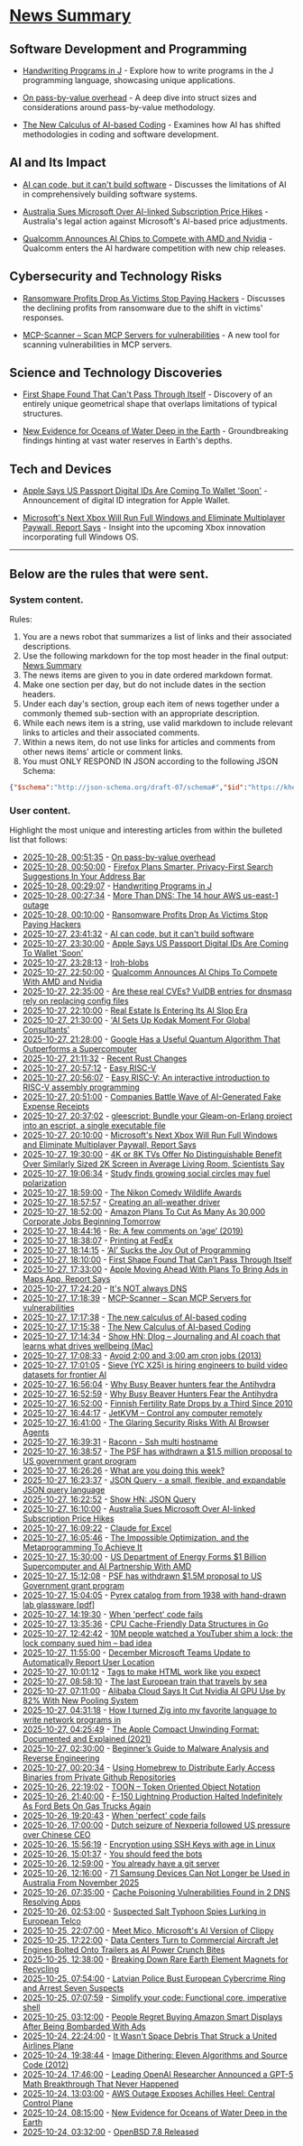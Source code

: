 # [News Summary](https://kherrick.github.io/news-summary/)

## Software Development and Programming

* [Handwriting Programs in J](https://www.hillelwayne.com/handwriting-j/) - Explore how to write programs in the J programming language, showcasing unique applications.

* [On pass-by-value overhead](https://owen.cafe/posts/struct-sizes/) - A deep dive into struct sizes and considerations around pass-by-value methodology.

* [The New Calculus of AI-based Coding](https://blog.joemag.dev/2025/10/the-new-calculus-of-ai-based-coding.html) - Examines how AI has shifted methodologies in coding and software development.

## AI and Its Impact

* [AI can code, but it can't build software](https://bytesauna.com/post/coding-vs-software-engineering) - Discusses the limitations of AI in comprehensively building software systems.

* [Australia Sues Microsoft Over AI-linked Subscription Price Hikes](https://yro.slashdot.org/story/25/10/27/1540239/australia-sues-microsoft-over-ai-linked-subscription-price-hikes?utm_source=rss1.0mainlinkanon&utm_medium=feed) - Australia's legal action against Microsoft's AI-based price adjustments.

* [Qualcomm Announces AI Chips to Compete with AMD and Nvidia](https://hardware.slashdot.org/story/25/10/27/2030204/qualcomm-announces-ai-chips-to-compete-with-amd-and-nvidia?utm_source=rss1.0mainlinkanon&utm_medium=feed) - Qualcomm enters the AI hardware competition with new chip releases.

## Cybersecurity and Technology Risks

* [Ransomware Profits Drop As Victims Stop Paying Hackers](https://it.slashdot.org/story/25/10/27/2044254/ransomware-profits-drop-as-victims-stop-paying-hackers?utm_source=rss1.0mainlinkanon&utm_medium=feed) - Discusses the declining profits from ransomware due to the shift in victims' responses.

* [MCP-Scanner – Scan MCP Servers for vulnerabilities](https://github.com/cisco-ai-defense/mcp-scanner) - A new tool for scanning vulnerabilities in MCP servers.

## Science and Technology Discoveries

* [First Shape Found That Can't Pass Through Itself](https://science.slashdot.org/story/25/10/27/1749229/first-shape-found-that-cant-pass-through-itself?utm_source=rss1.0mainlinkanon&utm_medium=feed) - Discovery of an entirely unique geometrical shape that overlaps limitations of typical structures.

* [New Evidence for Oceans of Water Deep in the Earth](https://soylentnews.org/article.pl?sid=25/10/23/0943213&from=rss) - Groundbreaking findings hinting at vast water reserves in Earth's depths.

## Tech and Devices

* [Apple Says US Passport Digital IDs Are Coming To Wallet 'Soon'](https://apple.slashdot.org/story/25/10/27/2035221/apple-says-us-passport-digital-ids-are-coming-to-wallet-soon?utm_source=rss1.0mainlinkanon&utm_medium=feed) - Announcement of digital ID integration for Apple Wallet.

* [Microsoft's Next Xbox Will Run Full Windows and Eliminate Multiplayer Paywall, Report Says](https://games.slashdot.org/story/25/10/27/1824246/microsofts-next-xbox-will-run-full-windows-and-eliminate-multiplayer-paywall-report-says?utm_source=rss1.0mainlinkanon&utm_medium=feed) - Insight into the upcoming Xbox innovation incorporating full Windows OS.

---

## Below are the rules that were sent.

### System content.

Rules:

1. You are a news robot that summarizes a list of links and their associated descriptions.
2. Use the following markdown for the top most header in the final output: [News Summary](https://kherrick.github.io/news-summary/)
3. The news items are given to you in date ordered markdown format.
4. Make one section per day, but do not include dates in the section headers.
5. Under each day's section, group each item of news together under a commonly themed sub-section with an appropriate description.
6. While each news item is a string, use valid markdown to include relevant links to articles and their associated comments.
7. Within a news item, do not use links for articles and comments from other news items' article or comment links.
8. You must ONLY RESPOND IN JSON according to the following JSON Schema:

```json
{"$schema":"http://json-schema.org/draft-07/schema#","$id":"https://kherrick.github.io/news-summary/news-summary-schema.json","type":"object","properties":{"heading":{"type":"string"},"sections":{"type":"array","items":{"type":"object","properties":{"title":{"type":"string"},"newsItems":{"type":"array","items":{"type":"string"},"minItems":1}},"required":["title","newsItems"]},"minItems":1}},"required":["heading","sections"]}
```

### User content.

Highlight the most unique and interesting articles from within the bulleted list that follows:

* [2025-10-28, 00:51:35](https://lobste.rs/s/mfxxce/on_pass_by_value_overhead) - [On pass-by-value overhead](https://owen.cafe/posts/struct-sizes/)
* [2025-10-28, 00:50:00](https://news.slashdot.org/story/25/10/27/236208/firefox-plans-smarter-privacy-first-search-suggestions-in-your-address-bar?utm_source=rss1.0mainlinkanon&amp;utm_medium=feed) - [Firefox Plans Smarter, Privacy-First Search Suggestions In Your Address Bar](https://news.slashdot.org/story/25/10/27/236208/firefox-plans-smarter-privacy-first-search-suggestions-in-your-address-bar?utm_source=rss1.0mainlinkanon&amp;utm_medium=feed)
* [2025-10-28, 00:29:07](https://lobste.rs/s/tirkfe/handwriting_programs_j) - [Handwriting Programs in J](https://www.hillelwayne.com/handwriting-j/)
* [2025-10-28, 00:27:34](https://lobste.rs/s/gti2pe/more_than_dns_14_hour_aws_us_east_1_outage) - [More Than DNS: The 14 hour AWS us-east-1 outage](https://thundergolfer.com/blog/aws-us-east-1-outage-oct20)
* [2025-10-28, 00:10:00](https://it.slashdot.org/story/25/10/27/2044254/ransomware-profits-drop-as-victims-stop-paying-hackers?utm_source=rss1.0mainlinkanon&amp;utm_medium=feed) - [Ransomware Profits Drop As Victims Stop Paying Hackers](https://it.slashdot.org/story/25/10/27/2044254/ransomware-profits-drop-as-victims-stop-paying-hackers?utm_source=rss1.0mainlinkanon&amp;utm_medium=feed)
* [2025-10-27, 23:41:32](https://news.ycombinator.com/item?id=45727664) - [AI can code, but it can&apos;t build software](https://bytesauna.com/post/coding-vs-software-engineering)
* [2025-10-27, 23:30:00](https://apple.slashdot.org/story/25/10/27/2035221/apple-says-us-passport-digital-ids-are-coming-to-wallet-soon?utm_source=rss1.0mainlinkanon&amp;utm_medium=feed) - [Apple Says US Passport Digital IDs Are Coming To Wallet &apos;Soon&apos;](https://apple.slashdot.org/story/25/10/27/2035221/apple-says-us-passport-digital-ids-are-coming-to-wallet-soon?utm_source=rss1.0mainlinkanon&amp;utm_medium=feed)
* [2025-10-27, 23:28:13](https://news.ycombinator.com/item?id=45727557) - [Iroh-blobs](https://www.iroh.computer/blog/iroh-blobs-0-95-new-features)
* [2025-10-27, 22:50:00](https://hardware.slashdot.org/story/25/10/27/2030204/qualcomm-announces-ai-chips-to-compete-with-amd-and-nvidia?utm_source=rss1.0mainlinkanon&amp;utm_medium=feed) - [Qualcomm Announces AI Chips To Compete With AMD and Nvidia](https://hardware.slashdot.org/story/25/10/27/2030204/qualcomm-announces-ai-chips-to-compete-with-amd-and-nvidia?utm_source=rss1.0mainlinkanon&amp;utm_medium=feed)
* [2025-10-27, 22:35:00](https://news.ycombinator.com/item?id=45727137) - [Are these real CVEs? VulDB entries for dnsmasq rely on replacing config files](https://seclists.org/oss-sec/2025/q4/79)
* [2025-10-27, 22:10:00](https://slashdot.org/story/25/10/27/2026202/real-estate-is-entering-its-ai-slop-era?utm_source=rss1.0mainlinkanon&amp;utm_medium=feed) - [Real Estate Is Entering Its AI Slop Era](https://slashdot.org/story/25/10/27/2026202/real-estate-is-entering-its-ai-slop-era?utm_source=rss1.0mainlinkanon&amp;utm_medium=feed)
* [2025-10-27, 21:30:00](https://slashdot.org/story/25/10/27/181215/ai-sets-up-kodak-moment-for-global-consultants?utm_source=rss1.0mainlinkanon&amp;utm_medium=feed) - [&apos;AI Sets Up Kodak Moment For Global Consultants&apos;](https://slashdot.org/story/25/10/27/181215/ai-sets-up-kodak-moment-for-global-consultants?utm_source=rss1.0mainlinkanon&amp;utm_medium=feed)
* [2025-10-27, 21:28:00](https://soylentnews.org/article.pl?sid=25/10/26/0953209&amp;from=rss) - [Google Has a Useful Quantum Algorithm That Outperforms a Supercomputer](https://soylentnews.org/article.pl?sid=25/10/26/0953209&amp;from=rss)
* [2025-10-27, 21:11:32](https://lobste.rs/s/wcjiql/recent_rust_changes) - [Recent Rust Changes](https://www.ncameron.org/blog/recent-rust-changes/)
* [2025-10-27, 20:57:12](https://news.ycombinator.com/item?id=45726192) - [Easy RISC-V](https://dramforever.github.io/easyriscv/)
* [2025-10-27, 20:56:07](https://lobste.rs/s/ezbkgj/easy_risc_v_interactive_introduction) - [Easy RISC-V: An interactive introduction to RISC-V assembly programming](https://dramforever.github.io/easyriscv/)
* [2025-10-27, 20:51:00](https://slashdot.org/story/25/10/27/1829258/companies-battle-wave-of-ai-generated-fake-expense-receipts?utm_source=rss1.0mainlinkanon&amp;utm_medium=feed) - [Companies Battle Wave of AI-Generated Fake Expense Receipts](https://slashdot.org/story/25/10/27/1829258/companies-battle-wave-of-ai-generated-fake-expense-receipts?utm_source=rss1.0mainlinkanon&amp;utm_medium=feed)
* [2025-10-27, 20:37:02](https://lobste.rs/s/doiett/gleescript_bundle_your_gleam_on_erlang) - [gleescript:  Bundle your Gleam-on-Erlang project into an escript, a single executable file](https://github.com/lpil/gleescript)
* [2025-10-27, 20:10:00](https://games.slashdot.org/story/25/10/27/1824246/microsofts-next-xbox-will-run-full-windows-and-eliminate-multiplayer-paywall-report-says?utm_source=rss1.0mainlinkanon&amp;utm_medium=feed) - [Microsoft&apos;s Next Xbox Will Run Full Windows and Eliminate Multiplayer Paywall, Report Says](https://games.slashdot.org/story/25/10/27/1824246/microsofts-next-xbox-will-run-full-windows-and-eliminate-multiplayer-paywall-report-says?utm_source=rss1.0mainlinkanon&amp;utm_medium=feed)
* [2025-10-27, 19:30:00](https://entertainment.slashdot.org/story/25/10/27/1821210/4k-or-8k-tvs-offer-no-distinguishable-benefit-over-similarly-sized-2k-screen-in-average-living-room-scientists-say?utm_source=rss1.0mainlinkanon&amp;utm_medium=feed) - [4K or 8K TVs Offer No Distinguishable Benefit Over Similarly Sized 2K Screen in Average Living Room, Scientists Say](https://entertainment.slashdot.org/story/25/10/27/1821210/4k-or-8k-tvs-offer-no-distinguishable-benefit-over-similarly-sized-2k-screen-in-average-living-room-scientists-say?utm_source=rss1.0mainlinkanon&amp;utm_medium=feed)
* [2025-10-27, 19:06:34](https://news.ycombinator.com/item?id=45725009) - [Study finds growing social circles may fuel polarization](https://phys.org/news/2025-10-friends-division-social-circles-fuel.html)
* [2025-10-27, 18:59:00](https://soylentnews.org/article.pl?sid=25/10/26/0946227&amp;from=rss) - [The Nikon Comedy Wildlife Awards](https://soylentnews.org/article.pl?sid=25/10/26/0946227&amp;from=rss)
* [2025-10-27, 18:57:57](https://news.ycombinator.com/item?id=45724913) - [Creating an all-weather driver](https://waymo.com/blog/2025/10/creating-an-all-weather-driver)
* [2025-10-27, 18:52:00](https://slashdot.org/story/25/10/27/1852239/amazon-plans-to-cut-as-many-as-30000-corporate-jobs-beginning-tomorrow?utm_source=rss1.0mainlinkanon&amp;utm_medium=feed) - [Amazon Plans To Cut As Many As 30,000 Corporate Jobs Beginning Tomorrow](https://slashdot.org/story/25/10/27/1852239/amazon-plans-to-cut-as-many-as-30000-corporate-jobs-beginning-tomorrow?utm_source=rss1.0mainlinkanon&amp;utm_medium=feed)
* [2025-10-27, 18:44:16](https://lobste.rs/s/zdnyte/re_few_comments_on_age_2019) - [Re: A few comments on ‘age’ (2019)](https://groups.google.com/g/age-dev/c/r-gwwcN3L-0/m/EhEvUbG5AwAJ)
* [2025-10-27, 18:38:07](https://lobste.rs/s/pjoeje/printing_at_fedex) - [Printing at FedEx](https://v7.robweychert.com/blog/2025/10/printing-at-fedex/)
* [2025-10-27, 18:14:15](https://lobste.rs/s/meya61/ai_sucks_joy_out_programming) - [‘AI’ Sucks the Joy Out of Programming](https://alexn.org/blog/2025/10/27/ai-sucks-the-joy-out-of-programming/)
* [2025-10-27, 18:10:00](https://science.slashdot.org/story/25/10/27/1749229/first-shape-found-that-cant-pass-through-itself?utm_source=rss1.0mainlinkanon&amp;utm_medium=feed) - [First Shape Found That Can&apos;t Pass Through Itself](https://science.slashdot.org/story/25/10/27/1749229/first-shape-found-that-cant-pass-through-itself?utm_source=rss1.0mainlinkanon&amp;utm_medium=feed)
* [2025-10-27, 17:33:00](https://apple.slashdot.org/story/25/10/27/1743217/apple-moving-ahead-with-plans-to-bring-ads-in-maps-app-report-says?utm_source=rss1.0mainlinkanon&amp;utm_medium=feed) - [Apple Moving Ahead With Plans To Bring Ads in Maps App, Report Says](https://apple.slashdot.org/story/25/10/27/1743217/apple-moving-ahead-with-plans-to-bring-ads-in-maps-app-report-says?utm_source=rss1.0mainlinkanon&amp;utm_medium=feed)
* [2025-10-27, 17:24:20](https://lobste.rs/s/8k34h8/it_s_not_always_dns) - [It&apos;s NOT always DNS](https://notes.pault.ag/its-not-always-dns/)
* [2025-10-27, 17:18:39](https://news.ycombinator.com/item?id=45723699) - [MCP-Scanner – Scan MCP Servers for vulnerabilities](https://github.com/cisco-ai-defense/mcp-scanner)
* [2025-10-27, 17:17:38](https://news.ycombinator.com/item?id=45723686) - [The new calculus of AI-based coding](https://blog.joemag.dev/2025/10/the-new-calculus-of-ai-based-coding.html)
* [2025-10-27, 17:15:38](https://lobste.rs/s/5epuv6/new_calculus_ai_based_coding) - [The New Calculus of AI-based Coding](https://blog.joemag.dev/2025/10/the-new-calculus-of-ai-based-coding.html)
* [2025-10-27, 17:14:34](https://news.ycombinator.com/item?id=45723646) - [Show HN: Dlog – Journaling and AI coach that learns what drives wellbeing (Mac)](https://dlog.pro/)
* [2025-10-27, 17:08:33](https://news.ycombinator.com/item?id=45723554) - [Avoid 2:00 and 3:00 am cron jobs (2013)](https://www.endpointdev.com/blog/2013/04/avoid-200-and-300-am-cron-jobs/)
* [2025-10-27, 17:01:05](https://news.ycombinator.com/item?id=45723426) - [Sieve (YC X25) is hiring engineers to build video datasets for frontier AI](https://www.sievedata.com/)
* [2025-10-27, 16:56:04](https://news.ycombinator.com/item?id=45723359) - [Why Busy Beaver hunters fear the Antihydra](https://benbrubaker.com/why-busy-beaver-hunters-fear-the-antihydra/)
* [2025-10-27, 16:52:59](https://lobste.rs/s/kdqpcq/why_busy_beaver_hunters_fear_antihydra) - [Why Busy Beaver Hunters Fear the Antihydra](https://benbrubaker.com/why-busy-beaver-hunters-fear-the-antihydra/)
* [2025-10-27, 16:52:00](https://news.slashdot.org/story/25/10/27/1653231/finnish-fertility-rate-drops-by-a-third-since-2010?utm_source=rss1.0mainlinkanon&amp;utm_medium=feed) - [Finnish Fertility Rate Drops by a Third Since 2010](https://news.slashdot.org/story/25/10/27/1653231/finnish-fertility-rate-drops-by-a-third-since-2010?utm_source=rss1.0mainlinkanon&amp;utm_medium=feed)
* [2025-10-27, 16:44:17](https://news.ycombinator.com/item?id=45723159) - [JetKVM – Control any computer remotely](https://jetkvm.com/)
* [2025-10-27, 16:41:00](https://soylentnews.org/article.pl?sid=25/10/26/0939214&amp;from=rss) - [The Glaring Security Risks With AI Browser Agents](https://soylentnews.org/article.pl?sid=25/10/26/0939214&amp;from=rss)
* [2025-10-27, 16:39:31](https://lobste.rs/s/xmkhec/raconn_ssh_multi_hostname) - [Raconn - Ssh multi hostname](https://blog.izissise.net/posts/raconn/)
* [2025-10-27, 16:38:57](https://lobste.rs/s/9l9wvp/psf_has_withdrawn_1_5_million_proposal_us) - [The PSF has withdrawn a $1.5 million proposal to US government grant program](https://pyfound.blogspot.com/2025/10/NSF-funding-statement.html)
* [2025-10-27, 16:26:26](https://lobste.rs/s/0ddyuj/what_are_you_doing_this_week) - [What are you doing this week?](https://lobste.rs/s/0ddyuj/what_are_you_doing_this_week)
* [2025-10-27, 16:23:37](https://lobste.rs/s/fmbibl/json_query_small_flexible_expandable) - [JSON Query - a small, flexible, and expandable JSON query language](https://jsonquerylang.org/)
* [2025-10-27, 16:22:52](https://news.ycombinator.com/item?id=45722826) - [Show HN: JSON Query](https://jsonquerylang.org/)
* [2025-10-27, 16:10:00](https://yro.slashdot.org/story/25/10/27/1540239/australia-sues-microsoft-over-ai-linked-subscription-price-hikes?utm_source=rss1.0mainlinkanon&amp;utm_medium=feed) - [Australia Sues Microsoft Over AI-linked Subscription Price Hikes](https://yro.slashdot.org/story/25/10/27/1540239/australia-sues-microsoft-over-ai-linked-subscription-price-hikes?utm_source=rss1.0mainlinkanon&amp;utm_medium=feed)
* [2025-10-27, 16:09:22](https://news.ycombinator.com/item?id=45722639) - [Claude for Excel](https://www.claude.com/claude-for-excel)
* [2025-10-27, 16:05:46](https://lobste.rs/s/v2xwx7/impossible_optimization) - [The Impossible Optimization, and the Metaprogramming To Achieve It](https://verdagon.dev/blog/impossible-optimization)
* [2025-10-27, 15:30:00](https://news.slashdot.org/story/25/10/27/1526208/us-department-of-energy-forms-1-billion-supercomputer-and-ai-partnership-with-amd?utm_source=rss1.0mainlinkanon&amp;utm_medium=feed) - [US Department of Energy Forms $1 Billion Supercomputer and AI Partnership With AMD](https://news.slashdot.org/story/25/10/27/1526208/us-department-of-energy-forms-1-billion-supercomputer-and-ai-partnership-with-amd?utm_source=rss1.0mainlinkanon&amp;utm_medium=feed)
* [2025-10-27, 15:12:08](https://news.ycombinator.com/item?id=45721904) - [PSF has withdrawn $1.5M proposal to US Government grant program](https://pyfound.blogspot.com/2025/10/NSF-funding-statement.html)
* [2025-10-27, 15:04:05](https://news.ycombinator.com/item?id=45721801) - [Pyrex catalog from from 1938 with hand-drawn lab glassware [pdf]](https://exhibitdb.cmog.org/opacimages/Images/Pyrex/Rakow_1000132877.pdf)
* [2025-10-27, 14:19:30](https://news.ycombinator.com/item?id=45721302) - [When &apos;perfect&apos; code fails](https://marma.dev/articles/2025/when-perfect-code-fails)
* [2025-10-27, 13:35:36](https://lobste.rs/s/5riaf4/cpu_cache_friendly_data_structures_go) - [CPU Cache-Friendly Data Structures in Go](https://skoredin.pro/blog/golang/cpu-cache-friendly-go)
* [2025-10-27, 12:42:42](https://news.ycombinator.com/item?id=45720376) - [10M people watched a YouTuber shim a lock; the lock company sued him – bad idea](https://arstechnica.com/tech-policy/2025/10/suing-a-popular-youtuber-who-shimmed-a-130-lock-what-could-possibly-go-wrong/)
* [2025-10-27, 11:55:00](https://soylentnews.org/article.pl?sid=25/10/26/0837220&amp;from=rss) - [December Microsoft Teams Update to Automatically Report User Location](https://soylentnews.org/article.pl?sid=25/10/26/0837220&amp;from=rss)
* [2025-10-27, 10:01:12](https://news.ycombinator.com/item?id=45719140) - [Tags to make HTML work like you expect](https://blog.jim-nielsen.com/2025/dont-forget-these-html-tags/)
* [2025-10-27, 08:58:10](https://news.ycombinator.com/item?id=45718711) - [The last European train that travels by sea](https://www.bbc.com/travel/article/20251024-the-last-european-train-that-travels-by-sea)
* [2025-10-27, 07:11:00](https://soylentnews.org/article.pl?sid=25/10/26/0117201&amp;from=rss) - [Alibaba Cloud Says It Cut Nvidia AI GPU Use by 82% With New Pooling System](https://soylentnews.org/article.pl?sid=25/10/26/0117201&amp;from=rss)
* [2025-10-27, 04:31:18](https://lobste.rs/s/tlflmb/how_i_turned_zig_into_my_favorite_language) - [How I turned Zig into my favorite language to write network programs in](https://lalinsky.com/2025/10/26/zio-async-io-for-zig.html)
* [2025-10-27, 04:25:49](https://lobste.rs/s/rshvwm/apple_compact_unwinding_format) - [The Apple Compact Unwinding Format: Documented and Explained (2021)](https://faultlore.com/blah/compact-unwinding/)
* [2025-10-27, 02:30:00](https://soylentnews.org/article.pl?sid=25/10/26/010215&amp;from=rss) - [Beginner’s Guide to Malware Analysis and Reverse Engineering](https://soylentnews.org/article.pl?sid=25/10/26/010215&amp;from=rss)
* [2025-10-27, 00:20:34](https://lobste.rs/s/ujuul6/using_homebrew_distribute_early_access) - [Using Homebrew to Distribute Early Access Binaries from Private Github Repositories](https://lgug2z.com/articles/using-homebrew-to-distribute-early-access-binaries-from-private-github-repositories/)
* [2025-10-26, 22:19:02](https://news.ycombinator.com/item?id=45715632) - [TOON – Token Oriented Object Notation](https://github.com/johannschopplich/toon)
* [2025-10-26, 21:40:00](https://soylentnews.org/article.pl?sid=25/10/26/0047211&amp;from=rss) - [F-150 Lightning Production Halted Indefinitely As Ford Bets On Gas Trucks Again](https://soylentnews.org/article.pl?sid=25/10/26/0047211&amp;from=rss)
* [2025-10-26, 19:20:43](https://lobste.rs/s/r38zli/when_perfect_code_fails) - [When &apos;perfect&apos; code fails](https://marma.dev/articles/2025/when-perfect-code-fails)
* [2025-10-26, 17:00:00](https://soylentnews.org/article.pl?sid=25/10/26/0037211&amp;from=rss) - [Dutch seizure of Nexperia followed US pressure over Chinese CEO](https://soylentnews.org/article.pl?sid=25/10/26/0037211&amp;from=rss)
* [2025-10-26, 15:56:19](https://lobste.rs/s/vt2gjb/encryption_using_ssh_keys_with_age_linux) - [Encryption using SSH Keys with age in Linux](https://ittavern.com/encryption-using-ssh-keys-with-age-in-linux/)
* [2025-10-26, 15:01:37](https://lobste.rs/s/rvsica/you_should_feed_bots) - [You should feed the bots](https://maurycyz.com/misc/the_cost_of_trash/)
* [2025-10-26, 12:59:00](https://lobste.rs/s/9na276/you_already_have_git_server) - [You already have a git server](https://maurycyz.com/misc/easy_git/)
* [2025-10-26, 12:16:00](https://soylentnews.org/article.pl?sid=25/10/25/1458239&amp;from=rss) - [71 Samsung Devices Can Not Longer be Used in Australia From November 2025](https://soylentnews.org/article.pl?sid=25/10/25/1458239&amp;from=rss)
* [2025-10-26, 07:35:00](https://soylentnews.org/article.pl?sid=25/10/25/1321248&amp;from=rss) - [Cache Poisoning Vulnerabilities Found in 2 DNS Resolving Apps](https://soylentnews.org/article.pl?sid=25/10/25/1321248&amp;from=rss)
* [2025-10-26, 02:53:00](https://soylentnews.org/article.pl?sid=25/10/25/137224&amp;from=rss) - [Suspected Salt Typhoon Spies Lurking in European Telco](https://soylentnews.org/article.pl?sid=25/10/25/137224&amp;from=rss)
* [2025-10-25, 22:07:00](https://soylentnews.org/article.pl?sid=25/10/24/1522227&amp;from=rss) - [Meet Mico, Microsoft&apos;s AI Version of Clippy](https://soylentnews.org/article.pl?sid=25/10/24/1522227&amp;from=rss)
* [2025-10-25, 17:22:00](https://soylentnews.org/article.pl?sid=25/10/24/1519253&amp;from=rss) - [Data Centers Turn to Commercial Aircraft Jet Engines Bolted Onto Trailers as AI Power Crunch Bites](https://soylentnews.org/article.pl?sid=25/10/24/1519253&amp;from=rss)
* [2025-10-25, 12:38:00](https://soylentnews.org/article.pl?sid=25/10/24/014202&amp;from=rss) - [Breaking Down Rare Earth Element Magnets for Recycling](https://soylentnews.org/article.pl?sid=25/10/24/014202&amp;from=rss)
* [2025-10-25, 07:54:00](https://soylentnews.org/article.pl?sid=25/10/24/0058210&amp;from=rss) - [Latvian Police Bust European Cybercrime Ring and Arrest Seven Suspects](https://soylentnews.org/article.pl?sid=25/10/24/0058210&amp;from=rss)
* [2025-10-25, 07:07:59](https://news.ycombinator.com/item?id=45701901) - [Simplify your code: Functional core, imperative shell](https://testing.googleblog.com/2025/10/simplify-your-code-functional-core.html)
* [2025-10-25, 03:12:00](https://soylentnews.org/article.pl?sid=25/10/24/0053217&amp;from=rss) - [People Regret Buying Amazon Smart Displays After Being Bombarded With Ads](https://soylentnews.org/article.pl?sid=25/10/24/0053217&amp;from=rss)
* [2025-10-24, 22:24:00](https://soylentnews.org/article.pl?sid=25/10/23/106247&amp;from=rss) - [It Wasn&apos;t Space Debris That Struck a United Airlines Plane](https://soylentnews.org/article.pl?sid=25/10/23/106247&amp;from=rss)
* [2025-10-24, 19:38:44](https://news.ycombinator.com/item?id=45698323) - [Image Dithering: Eleven Algorithms and Source Code (2012)](https://tannerhelland.com/2012/12/28/dithering-eleven-algorithms-source-code.html)
* [2025-10-24, 17:46:00](https://soylentnews.org/article.pl?sid=25/10/23/0958229&amp;from=rss) - [Leading OpenAI Researcher Announced a GPT-5 Math Breakthrough That Never Happened](https://soylentnews.org/article.pl?sid=25/10/23/0958229&amp;from=rss)
* [2025-10-24, 13:03:00](https://soylentnews.org/article.pl?sid=25/10/23/0954231&amp;from=rss) - [AWS Outage Exposes Achilles Heel: Central Control Plane](https://soylentnews.org/article.pl?sid=25/10/23/0954231&amp;from=rss)
* [2025-10-24, 08:15:00](https://soylentnews.org/article.pl?sid=25/10/23/0943213&amp;from=rss) - [New Evidence for Oceans of Water Deep in the Earth](https://soylentnews.org/article.pl?sid=25/10/23/0943213&amp;from=rss)
* [2025-10-24, 03:32:00](https://soylentnews.org/article.pl?sid=25/10/23/0934206&amp;from=rss) - [OpenBSD 7.8 Released](https://soylentnews.org/article.pl?sid=25/10/23/0934206&amp;from=rss)
